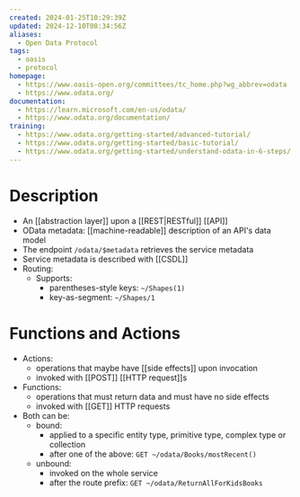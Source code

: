 ```yaml
---
created: 2024-01-25T10:29:39Z
updated: 2024-12-10T08:34:56Z
aliases:
  - Open Data Protocol
tags:
  - oasis
  - protocol
homepage:
  - https://www.oasis-open.org/committees/tc_home.php?wg_abbrev=odata
  - https://www.odata.org/
documentation:
  - https://learn.microsoft.com/en-us/odata/
  - https://www.odata.org/documentation/
training:
  - https://www.odata.org/getting-started/advanced-tutorial/
  - https://www.odata.org/getting-started/basic-tutorial/
  - https://www.odata.org/getting-started/understand-odata-in-6-steps/
---
```

# Description
- An [[abstraction layer]] upon a [[REST|RESTful]] [[API]]
- OData metadata: [[machine-readable]] description of an API's data model
- The endpoint `/odata/$metadata` retrieves the service metadata
- Service metadata is described with [[CSDL]]
- Routing:
	- Supports:
		- parentheses-style keys: `~/Shapes(1)`
		- key-as-segment: `~/Shapes/1`
# Functions and Actions
- Actions:
	- operations that maybe have [[side effects]] upon invocation
	- invoked with [[POST]] [[HTTP request]]s
- Functions:
	- operations that must return data and must have no side effects
	- invoked with [[GET]] HTTP requests
- Both can be:
	- bound:
		- applied to a specific entity type, primitive type, complex type or collection
		- after one of the above: `GET ~/odata/Books/mostRecent()`
	- unbound:
		- invoked on the whole service
		- after the route prefix: `GET ~/odata/ReturnAllForKidsBooks`